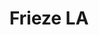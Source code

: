 ---
ee_id_show: '4503'
title: Frieze LA
url: frieze-la
live_url:
year: '2020'
venue: Frieze Art Fair (w Greene Naftali)
state_country: LA
type:
dates:
wwwnews:
wwweblast:
pitch: "​First big show w Greene Naftali. Showed clickfarm works &amp; Ikea table
  flatware.&nbsp;"
ps:
download:
layout: shows
---